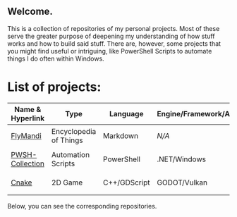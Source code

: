 ## Welcome.
This is a collection of repositories of my personal projects. Most of these serve the greater purpose of deepening my understanding of how stuff works and how to build said stuff.
There are, however, some projects that you might find useful or intriguing, like PowerShell Scripts to automate things I do often within Windows.

# List of projects:

| Name & Hyperlink                                  | Type              | Language  | Engine/Framework/API  | Status                       |
| ---                                               | ---               | ---       | ---                   | ---                          |
| [FlyMandi](https://github.com/FlyMandi/FlyMandi)  | Encyclopedia of Things | Markdown  | *N/A*                 | WIP :black_nib:           |
| [PWSH-Collection](https://github.com/FlyMandi/PWSH-Collection)| Automation Scripts | PowerShell | .NET/Windows          | WIP ✒️                       |
| [Cnake](https://github.com/FlyMandi/Cnake) | 2D Game | C++/GDScript | GODOT/Vulkan | WIP ✒️ |

Below, you can see the corresponding repositories.
